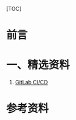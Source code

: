 [TOC]





# 前言



# 一、精选资料

1. [GitLab CI/CD](https://docs.gitlab.com/ee/ci/README.html)







# 参考资料




